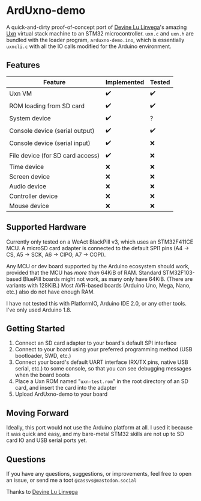 # ArdUxno-demo

A quick-and-dirty proof-of-concept port of [Devine Lu Linvega](https://xxiivv.com/)'s amazing [Uxn](https://wiki.xxiivv.com/site/uxn.html) virtual stack machine to an STM32 microcontroller. `uxn.c` and `uxn.h` are bundled with the loader program, `arduxno-demo.ino`, which is essentially `uxncli.c` with all the IO calls modified for the Arduino environment.

## Features

Feature | Implemented | Tested
---|---|---
Uxn VM | ✔️ | ✔️
ROM loading from SD card | ✔️ | ✔️
System device | ✔️ | ?
Console device (serial output) | ✔️ | ✔️
Console device (serial input) | ✔️ | ❌
File device (for SD card access) | ✔️ | ❌
Time device | ❌ | ❌
Screen device | ❌ | ❌
Audio device | ❌ | ❌
Controller device | ❌ | ❌
Mouse device | ❌ | ❌

## Supported Hardware

Currently only tested on a WeAct BlackPill v3, which uses an STM32F411CE MCU. A microSD card adapter is connected to the default SPI1 pins (A4 -> CS, A5 -> SCK, A6 -> CIPO, A7 -> COPI).

Any MCU or dev board supported by the Arduino ecosystem should work, provided that the MCU has _more than_ 64KiB of RAM. Standard STM32F103-based BluePill boards might not work, as many only have 64KiB. (There are variants with 128KiB.) Most AVR-based boards (Arduino Uno, Mega, Nano, etc.) also do not have enough RAM.

I have not tested this with PlatformIO, Arduino IDE 2.0, or any other tools. I've only used Arduino 1.8.

## Getting Started

1. Connect an SD card adapter to your board's default SPI interface
2. Connect to your board using your preferred programming method (USB bootloader, SWD, etc.)
3. Connect your board's default UART interface (RX/TX pins, native USB serial, etc.) to some console, so that you can see debugging messages when the board boots
4. Place a Uxn ROM named "`uxn-test.rom`" in the root directory of an SD card, and insert the card into the adapter
5. Upload ArdUxno-demo to your board

## Moving Forward

Ideally, this port would not use the Arduino platform at all. I used it because it was quick and easy, and my bare-metal STM32 skills are not up to SD card IO and USB serial ports yet.

## Questions

If you have any questions, suggestions, or improvements, feel free to open an issue, or send me a toot `@cassvs@mastodon.social`

Thanks to [Devine Lu Linvega](https://xxiivv.com/)
